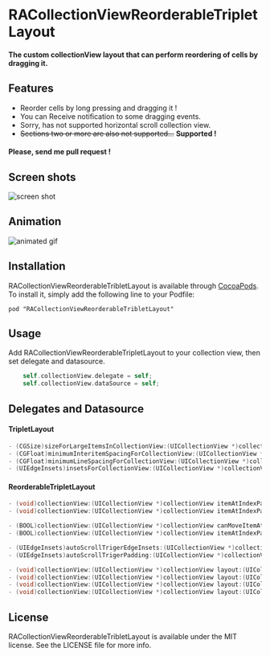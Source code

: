 RACollectionViewReorderableTripletLayout
=======================

#### The custom collectionView layout that can perform reordering of cells by dragging it.


## Features
- Reorder cells by long pressing and dragging it !
- You can Receive notification to some dragging events.
- Sorry, has not supported horizontal scroll collection view.
- ~~Sections two or more are also not supported...~~   __Supported !__

#### Please, send me pull request !


## Screen shots
![screen shot](https://github.com/ra1028/RACollectionViewReorderableTripletLayout/raw/master/Assets/screenshot.png)


## Animation
![animated gif](https://github.com/ra1028/RACollectionViewReorderableTripletLayout/raw/master/Assets/animation.gif)


## Installation

RACollectionViewReorderableTribletLayout is available through [CocoaPods](http://cocoapods.org). To install
it, simply add the following line to your Podfile:

    pod "RACollectionViewReorderableTribletLayout"


## Usage
Add RACollectionViewReorderableTripletLayout to your collection view, then set delegate and datasource.
```Objective-C
    self.collectionView.delegate = self;
    self.collectionView.dataSource = self;
```


## Delegates and Datasource
#### TripletLayout
```Objective-C
- (CGSize)sizeForLargeItemsInCollectionView:(UICollectionView *)collectionView; //Default to automaticaly grow square !
- (CGFloat)minimumInteritemSpacingForCollectionView:(UICollectionView *)collectionView;
- (CGFloat)minimumLineSpacingForCollectionView:(UICollectionView *)collectionView;
- (UIEdgeInsets)insetsForCollectionView:(UICollectionView *)collectionView;
```
#### ReorderableTripletLayout
```Objective-C
- (void)collectionView:(UICollectionView *)collectionView itemAtIndexPath:(NSIndexPath *)fromIndexPath willMoveToIndexPath:(NSIndexPath *)toIndexPath;
- (void)collectionView:(UICollectionView *)collectionView itemAtIndexPath:(NSIndexPath *)fromIndexPath didMoveToIndexPath:(NSIndexPath *)toIndexPath;

- (BOOL)collectionView:(UICollectionView *)collectionView canMoveItemAtIndexPath:(NSIndexPath *)indexPath;
- (BOOL)collectionView:(UICollectionView *)collectionView itemAtIndexPath:(NSIndexPath *)fromIndexPath canMoveToIndexPath:(NSIndexPath *)toIndexPath;
```

```Objective-c
- (UIEdgeInsets)autoScrollTrigerEdgeInsets:(UICollectionView *)collectionView; //Sorry, has not supported horizontal scroll.
- (UIEdgeInsets)autoScrollTrigerPadding:(UICollectionView *)collectionView;

- (void)collectionView:(UICollectionView *)collectionView layout:(UICollectionViewLayout *)collectionViewLayout willBeginDraggingItemAtIndexPath:(NSIndexPath *)indexPath;
- (void)collectionView:(UICollectionView *)collectionView layout:(UICollectionViewLayout *)collectionViewLayout didBeginDraggingItemAtIndexPath:(NSIndexPath *)indexPath;
- (void)collectionView:(UICollectionView *)collectionView layout:(UICollectionViewLayout *)collectionViewLayout willEndDraggingItemAtIndexPath:(NSIndexPath *)indexPath;
- (void)collectionView:(UICollectionView *)collectionView layout:(UICollectionViewLayout *)collectionViewLayout didEndDraggingItemAtIndexPath:(NSIndexPath *)indexPath;
```


## License
RACollectionViewReorderableTribletLayout is available under the MIT license. See the LICENSE file for more info.

